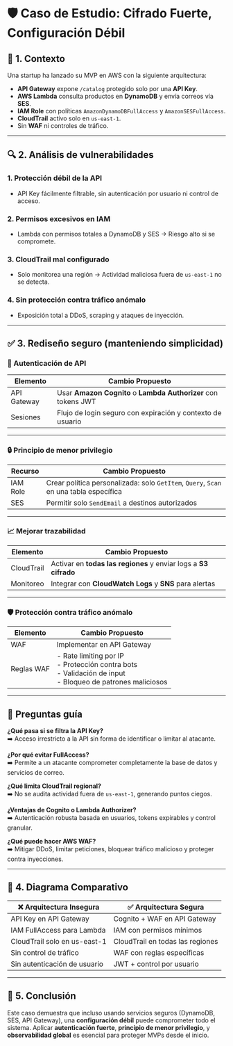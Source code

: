 # 🛡️ Caso de Estudio: Cifrado Fuerte, Configuración Débil

## 🧩 1. Contexto

Una startup ha lanzado su MVP en AWS con la siguiente arquitectura:

- **API Gateway** expone `/catalog` protegido solo por una **API Key**.
- **AWS Lambda** consulta productos en **DynamoDB** y envía correos vía **SES**.
- **IAM Role** con políticas `AmazonDynamoDBFullAccess` y `AmazonSESFullAccess`.
- **CloudTrail** activo solo en `us-east-1`.
- Sin **WAF** ni controles de tráfico.

---

## 🔍 2. Análisis de vulnerabilidades

### 1. Protección débil de la API
- API Key fácilmente filtrable, sin autenticación por usuario ni control de acceso.

### 2. Permisos excesivos en IAM
- Lambda con permisos totales a DynamoDB y SES → Riesgo alto si se compromete.

### 3. CloudTrail mal configurado
- Solo monitorea una región → Actividad maliciosa fuera de `us-east-1` no se detecta.

### 4. Sin protección contra tráfico anómalo
- Exposición total a DDoS, scraping y ataques de inyección.

---

## ✅ 3. Rediseño seguro (manteniendo simplicidad)

### 🔐 Autenticación de API

| Elemento        | Cambio Propuesto |
|------------------|------------------|
| API Gateway      | Usar **Amazon Cognito** o **Lambda Authorizer** con tokens JWT |
| Sesiones         | Flujo de login seguro con expiración y contexto de usuario |

---

### 🔒 Principio de menor privilegio

| Recurso    | Cambio Propuesto |
|------------|------------------|
| IAM Role   | Crear política personalizada: solo `GetItem`, `Query`, `Scan` en una tabla específica |
| SES        | Permitir solo `SendEmail` a destinos autorizados |

---

### 📈 Mejorar trazabilidad

| Elemento     | Cambio Propuesto |
|--------------|------------------|
| CloudTrail   | Activar en **todas las regiones** y enviar logs a **S3 cifrado** |
| Monitoreo    | Integrar con **CloudWatch Logs** y **SNS** para alertas |

---

### 🛡️ Protección contra tráfico anómalo

| Elemento    | Cambio Propuesto |
|-------------|------------------|
| WAF         | Implementar en API Gateway |
| Reglas WAF  | - Rate limiting por IP<br>- Protección contra bots<br>- Validación de input<br>- Bloqueo de patrones maliciosos |

---

## 🧠 Preguntas guía

**¿Qué pasa si se filtra la API Key?**  
➡️ Acceso irrestricto a la API sin forma de identificar o limitar al atacante.

**¿Por qué evitar FullAccess?**  
➡️ Permite a un atacante comprometer completamente la base de datos y servicios de correo.

**¿Qué limita CloudTrail regional?**  
➡️ No se audita actividad fuera de `us-east-1`, generando puntos ciegos.

**¿Ventajas de Cognito o Lambda Authorizer?**  
➡️ Autenticación robusta basada en usuarios, tokens expirables y control granular.

**¿Qué puede hacer AWS WAF?**  
➡️ Mitigar DDoS, limitar peticiones, bloquear tráfico malicioso y proteger contra inyecciones.

---

## 🔄 4. Diagrama Comparativo

| ❌ Arquitectura Insegura | ✅ Arquitectura Segura |
|--------------------------|------------------------|
| API Key en API Gateway | Cognito + WAF en API Gateway |
| IAM FullAccess para Lambda | IAM con permisos mínimos |
| CloudTrail solo en us-east-1 | CloudTrail en todas las regiones |
| Sin control de tráfico | WAF con reglas específicas |
| Sin autenticación de usuario | JWT + control por usuario |

---

## 📌 5. Conclusión

Este caso demuestra que incluso usando servicios seguros (DynamoDB, SES, API Gateway), una **configuración débil** puede comprometer todo el sistema. Aplicar **autenticación fuerte**, **principio de menor privilegio**, y **observabilidad global** es esencial para proteger MVPs desde el inicio.